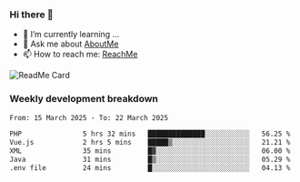### Hi there 👋

- 🌱 I’m currently learning ...
- 💬 Ask me about [AboutMe](https://www.itzcy.com/about)
- 📫 How to reach me: [ReachMe](https://www.itzcy.com/about)

![ReadMe Card](https://github-readme-stats-ten-gilt.vercel.app/api?username=SuperChenYun&show_icons=true&title_color=fff&icon_color=79ff97&text_color=9f9f9f&bg_color=151515&hide_border=true)

### Weekly development breakdown
<!--START_SECTION:waka-->

```txt
From: 15 March 2025 - To: 22 March 2025

PHP               5 hrs 32 mins   ██████████████░░░░░░░░░░░   56.25 %
Vue.js            2 hrs 5 mins    █████▒░░░░░░░░░░░░░░░░░░░   21.21 %
XML               35 mins         █▓░░░░░░░░░░░░░░░░░░░░░░░   06.00 %
Java              31 mins         █▒░░░░░░░░░░░░░░░░░░░░░░░   05.29 %
.env file         24 mins         █░░░░░░░░░░░░░░░░░░░░░░░░   04.13 %
```

<!--END_SECTION:waka-->
